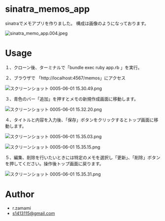 # sinatra_memos_app
 sinatraでメモアプリを作りました。
 構成は画像のようになっております。

![sinatra_memo_app.004.jpeg](https://bootcamp.fjord.jp/rails/active_storage/blobs/redirect/eyJfcmFpbHMiOnsibWVzc2FnZSI6IkJBaHBBMkFPQXc9PSIsImV4cCI6bnVsbCwicHVyIjoiYmxvYl9pZCJ9fQ==--8b4e08e344cf79074924207eda0942626f520fb0/sinatra_memo_app.004.jpeg)
 
# Usage
 １、クローン後、ターミナルで「bundle exec ruby app.rb 」を実行。

 ２、ブラウザで
 「http://localhost:4567/memos」にアクセス
 
![スクリーンショット 0005-06-01 15.30.49.png](https://bootcamp.fjord.jp/rails/active_storage/blobs/redirect/eyJfcmFpbHMiOnsibWVzc2FnZSI6IkJBaHBBMkVPQXc9PSIsImV4cCI6bnVsbCwicHVyIjoiYmxvYl9pZCJ9fQ==--35140dd4c347e440e0dc979be85292072eb06e84/%E3%82%B9%E3%82%AF%E3%83%AA%E3%83%BC%E3%83%B3%E3%82%B7%E3%83%A7%E3%83%83%E3%83%88%200005-06-01%2015.30.49.png)

３、青色のバー「追加」を押すとメモの新規作成画面に移動します。

![スクリーンショット 0005-06-01 15.32.20.png](https://bootcamp.fjord.jp/rails/active_storage/blobs/redirect/eyJfcmFpbHMiOnsibWVzc2FnZSI6IkJBaHBBMklPQXc9PSIsImV4cCI6bnVsbCwicHVyIjoiYmxvYl9pZCJ9fQ==--d51f9c08cb991cbceb788ca29c79abf91572a447/%E3%82%B9%E3%82%AF%E3%83%AA%E3%83%BC%E3%83%B3%E3%82%B7%E3%83%A7%E3%83%83%E3%83%88%200005-06-01%2015.32.20.png)

４、タイトルと内容を入力後、「保存」ボタンをクリックするとトップ画面に移動します。

![スクリーンショット 0005-06-01 15.35.03.png](https://bootcamp.fjord.jp/rails/active_storage/blobs/redirect/eyJfcmFpbHMiOnsibWVzc2FnZSI6IkJBaHBBMk1PQXc9PSIsImV4cCI6bnVsbCwicHVyIjoiYmxvYl9pZCJ9fQ==--89dd377a5d58e8ab6abb35412a8cec11d4ad8c5e/%E3%82%B9%E3%82%AF%E3%83%AA%E3%83%BC%E3%83%B3%E3%82%B7%E3%83%A7%E3%83%83%E3%83%88%200005-06-01%2015.35.03.png)


![スクリーンショット 0005-06-01 15.35.15.png](https://bootcamp.fjord.jp/rails/active_storage/blobs/redirect/eyJfcmFpbHMiOnsibWVzc2FnZSI6IkJBaHBBMlFPQXc9PSIsImV4cCI6bnVsbCwicHVyIjoiYmxvYl9pZCJ9fQ==--b1225eb9a8cf831ee03b1d25448e46a348557c26/%E3%82%B9%E3%82%AF%E3%83%AA%E3%83%BC%E3%83%B3%E3%82%B7%E3%83%A7%E3%83%83%E3%83%88%200005-06-01%2015.35.15.png)



５、編集、削除を行いたいときには特定のメモを選択し「更新」、「削除」ボタンを押してください。操作後トップ画面に戻ります。

![スクリーンショット 0005-06-01 15.35.31.png](https://bootcamp.fjord.jp/rails/active_storage/blobs/redirect/eyJfcmFpbHMiOnsibWVzc2FnZSI6IkJBaHBBMlVPQXc9PSIsImV4cCI6bnVsbCwicHVyIjoiYmxvYl9pZCJ9fQ==--36604114aaa19fd4e0c60837de4ca3aa8f1a762c/%E3%82%B9%E3%82%AF%E3%83%AA%E3%83%BC%E3%83%B3%E3%82%B7%E3%83%A7%E3%83%83%E3%83%88%200005-06-01%2015.35.31.png)


 

 
# Author
 
* r.zamami
* s1413115@gmail.com
 
